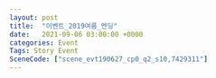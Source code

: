 ```yaml
---
layout: post
title:  "이벤트_2019여름_엔딩"
date:   2021-09-06 03:00:00 +0000
categories: Event
Tags: Story Event
SceneCode: ["scene_evt190627_cp0_q2_s10,7429311"]
---
```


